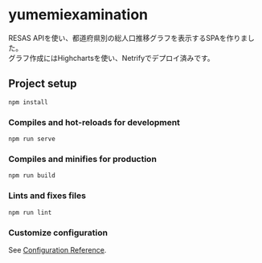 # yumemiexamination 
RESAS APIを使い、都道府県別の総人口推移グラフを表示するSPAを作りました。  
グラフ作成にはHighchartsを使い、Netrifyでデプロイ済みです。 

## Project setup
```
npm install
```

### Compiles and hot-reloads for development
```
npm run serve
```

### Compiles and minifies for production
```
npm run build
```

### Lints and fixes files
```
npm run lint
```

### Customize configuration
See [Configuration Reference](https://cli.vuejs.org/config/).
